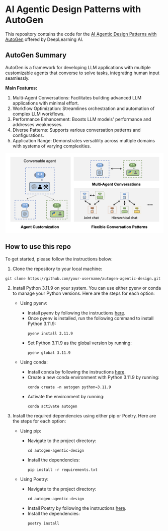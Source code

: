 # AI Agentic Design Patterns with AutoGen


This repository contains the code for the [AI Agentic Design Patterns with AutoGen](https://www.deeplearning.ai/short-courses/ai-agentic-design-patterns-with-autogen/) offered by DeepLearning AI.


## AutoGen Summary

AutoGen is a framework for developing LLM applications with multiple customizable agents that converse to solve tasks, integrating human input seamlessly.

**Main Features:**

1. Multi-Agent Conversations: Facilitates building advanced LLM applications with minimal effort.
2. Workflow Optimization: Streamlines orchestration and automation of complex LLM workflows.
3. Performance Enhancement: Boosts LLM models' performance and addresses weaknesses.
4. Diverse Patterns: Supports various conversation patterns and configurations.
5. Application Range: Demonstrates versatility across multiple domains with systems of varying complexities.

![Autogen](assets/Autogen.png)

## How to use this repo

To get started, please follow the instructions below:

1. Clone the repository to your local machine:
```
git clone https://github.com/your-username/autogen-agentic-design.git
```

2. Install Python 3.11.9 on your system. You can use either pyenv or conda to manage your Python versions. Here are the steps for each option:

    - Using pyenv:
      - Install pyenv by following the instructions [here](https://github.com/pyenv/pyenv#installation).
      - Once pyenv is installed, run the following command to install Python 3.11.9:
         ```
         pyenv install 3.11.9
         ```
      - Set Python 3.11.9 as the global version by running:
         ```
         pyenv global 3.11.9
         ```

    - Using conda:
      - Install conda by following the instructions [here](https://docs.conda.io/projects/conda/en/latest/user-guide/install/index.html).
      - Create a new conda environment with Python 3.11.9 by running:
         ```
         conda create -n autogen python=3.11.9
         ```
      - Activate the environment by running:
         ```
         conda activate autogen
         ```

3. Install the required dependencies using either pip or Poetry. Here are the steps for each option:

    - Using pip:
      - Navigate to the project directory:
         ```
         cd autogen-agentic-design
         ```
      - Install the dependencies:
         ```
         pip install -r requirements.txt
         ```

    - Using Poetry:
      - Navigate to the project directory:
         ```
         cd autogen-agentic-design
         ```
      - Install Poetry by following the instructions [here](https://python-poetry.org/docs/#installation).
      - Install the dependencies:
         ```
         poetry install
         ```


